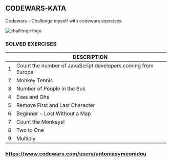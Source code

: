 ## CODEWARS-KATA
Codewars - Challenge myself with codewars exercises

![challenge logo](https://docs.google.com/drawings/d/e/2PACX-1vTQ0JQZgNzghpWOi_lTRZaiyUJlTlBV1_ArYclpoJesiXenWwniXBfsDllYAbjvr_ky9JRYTvWAa7A5/pub?w=300&h=300) 

### SOLVED EXERCISES

|  | **DESCRIPTION**  |
|---|---|
| 1 | Count the number of JavaScript developers coming from Europe  | 
| 2 | Monkey Tennis | 
| 3 | Number of People in the Bus | 
| 4 | Exes and Ohs | 
| 5 | Remove First and Last Character | 
| 6 | Beginner - Lost Without a Map | 
| 7 | Count the Monkeys! | 
| 8 | Two to One| 
| 9 | Multiply | 

### https://www.codewars.com/users/antoniasymeonidou


```

```

